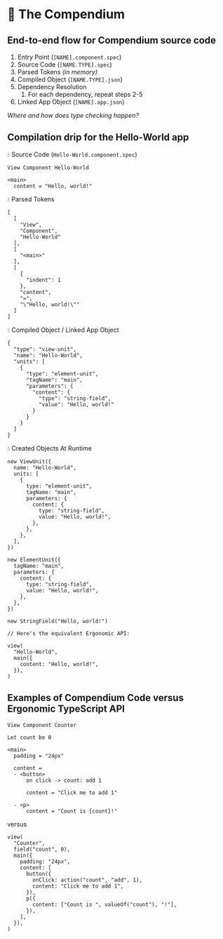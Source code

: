 # 📗 The Compendium

## End-to-end flow for Compendium source code

1. Entry Point (`[NAME].component.spec`)
1. Source Code (`[NAME.TYPE].spec`)
1. Parsed Tokens _(in memory)_
1. Compiled Object (`[NAME.TYPE].json`)
1. Dependency Resolution
   1. For each dependency, repeat steps 2-5
1. Linked App Object (`[NAME].app.json`)

_Where and how does type checking happen?_

## Compilation drip for the Hello-World app

💧 Source Code (`Hello-World.component.spec`)

```
View Component Hello-World

<main>
  content = "Hello, world!"

```

💧 Parsed Tokens

```
[
  [
    "View",
    "Component",
    "Hello-World"
  ],
  [
    "<main>"
  ],
  [
    {
      "indent": 1
    },
    "content",
    "=",
    "\"Hello, world!\""
  ]
]

```

💧 Compiled Object / Linked App Object

```
{
  "type": "view-unit",
  "name": "Hello-World",
  "units": [
    {
      "type": "element-unit",
      "tagName": "main",
      "parameters": {
        "content": {
          "type": "string-field",
          "value": "Hello, world!"
        }
      }
    }
  ]
}

```

💧 Created Objects At Runtime

```
new ViewUnit({
  name: "Hello-World",
  units: [
    {
      type: "element-unit",
      tagName: "main",
      parameters: {
        content: {
          type: "string-field",
          value: "Hello, world!",
        },
      },
    },
  ],
})

new ElementUnit({
  tagName: "main",
  parameters: {
    content: {
      type: "string-field",
      value: "Hello, world!",
    },
  },
})

new StringField("Hello, world!")

// Here's the equivalent Ergonomic API:

view(
  "Hello-World",
  main({
    content: "Hello, world!",
  }),
)

```

## Examples of Compendium Code versus Ergonomic TypeScript API

```
View Component Counter

Let count be 0

<main>
  padding = "24px"

  content =
  - <button>
      on click -> count: add 1

      content = "Click me to add 1"

  - <p>
      content = "Count is {count}!"

```

versus

```
view(
  "Counter",
  field("count", 0),
  main({
    padding: "24px",
    content: [
      button({
        onClick: action("count", "add", 1),
        content: "Click me to add 1",
      }),
      p({
        content: ["Count is ", valueOf("count"), "!"],
      }),
    ],
  }),
)

```
